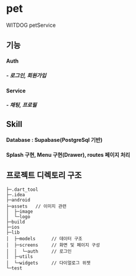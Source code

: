 # pet

WITDOG petService

## 기능
#### Auth
##### - 로그인, 회원가입

#### Service
##### - 채팅, 프로필

## Skill
#### Database : Supabase(PostgreSql 기반)
#### Splash 구현, Menu 구현(Drawer), routes 페이지 처리

## 프로젝트 디렉토리 구조
````
├─.dart_tool
├─.idea
├─android
├─assets   // 이미지 관련
│  ├─image
│  └─logo
├─build
├─ios
├─lib
│  ├─models      // 데이터 구조
│  ├─screens     // 화면 및 페이지 구성
│  │  └─auth     // 로그인
│  ├─utils       
│  └─widgets     // 다이얼로그 위젯 
└─test